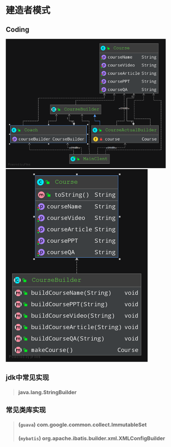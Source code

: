 # 建造者模式

## Coding
![](../images/creational/buider/Builder.png)
![](../images/creational/buider/Buider2.png)

## jdk中常见实现
> ### java.lang.StringBuilder

## 常见类库实现
> ### (`guava`) com.google.common.collect.ImmutableSet
> ### (`mybatis`) org.apache.ibatis.builder.xml.XMLConfigBuilder